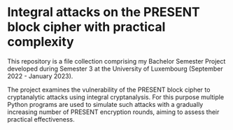 # Integral attacks on the PRESENT block cipher with practical complexity
This repository is a file collection comprising my Bachelor Semester Project developed during Semester 3 at the University of Luxembourg (September 2022 - January 2023).

The project examines the vulnerability of the PRESENT block cipher to cryptanalytic attacks using integral cryptanalysis. For this purpose multiple Python programs are used to simulate such attacks with a gradually increasing number of PRESENT encryption rounds, aiming to assess their practical effectiveness.

